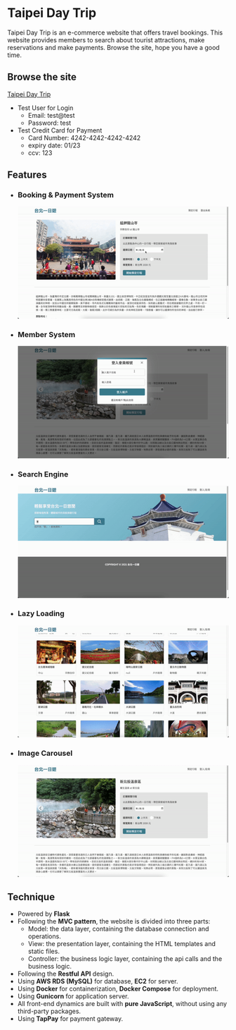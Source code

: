 # Taipei Day Trip

Taipei Day Trip is an e-commerce website that offers travel bookings. This website provides members to search about tourist attractions, make reservations and make payments. Browse the site, hope you have a good time.

## Browse the site

[Taipei Day Trip](http://taipei-oneday.chengtze.site/)

-   Test User for Login
    -   Email: test@test
    -   Password: test
-   Test Credit Card for Payment
    -   Card Number: 4242-4242-4242-4242
    -   expiry date: 01/23
    -   ccv: 123

## Features

-   <h3>Booking & Payment System</h3>

    ![Booking & Payment System](./static/img/github/booking_payment.gif)

-   <h3>Member System</h3>

    ![Member System](./static/img/github/member.gif)

-   <h3>Search Engine</h3>

    ![Search Engine](./static/img/github/search.gif)

-   <h3>Lazy Loading</h3>

    ![Lazy Loading](./static/img/github/lazy_loading.gif)

-   <h3>Image Carousel</h3>

    ![Image Carousel](./static/img/github/carousel.gif)

## Technique

-   Powered by <b>Flask</b>
-   Following the <b>MVC pattern</b>, the website is divided into three parts:
    -   Model: the data layer, containing the database connection and operations.
    -   View: the presentation layer, containing the HTML templates and static files.
    -   Controller: the business logic layer, containing the api calls and the business logic.
-   Following the <b>Restful API</b> design.
-   Using <b>AWS RDS (MySQL)</b> for database, <b>EC2</b> for server.
-   Using <b>Docker</b> for containerization, <b>Docker Compose</b> for deployment.
-   Using <b>Gunicorn</b> for application server.
-   All front-end dynamics are built with <b>pure JavaScript</b>, without using any third-party packages.
-   Using <b>TapPay</b> for payment gateway.
